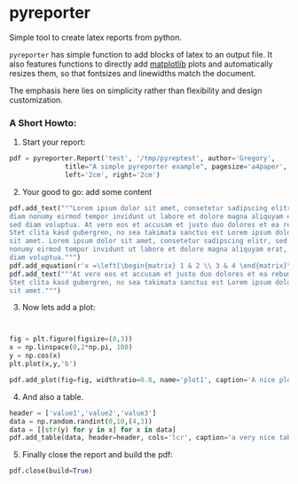 pyreporter
==========

Simple tool to create latex reports from python.

`pyreporter` has simple function to add blocks of latex to an output file. It also features functions to directly add [matplotlib](http://matplotlib.org/) plots and automatically resizes them, so that fontsizes and linewidths match the document.

The emphasis here lies on simplicity rather than flexibility and design customization.

### A Short Howto:

1. Start your report:
```python
pdf = pyreporter.Report('test', '/tmp/pyreptest', author='Gregory', 
              title="A simple pyreporter example", pagesize='a4paper',
              left='2cm', right='2cm')
```
2. Your good to go: add some content
```python
pdf.add_text("""Lorem ipsum dolor sit amet, consetetur sadipscing elitr, sed
diam nonumy eirmod tempor invidunt ut labore et dolore magna aliquyam erat,
sed diam voluptua. At vero eos et accusam et justo duo dolores et ea rebum.
Stet clita kasd gubergren, no sea takimata sanctus est Lorem ipsum dolor
sit amet. Lorem ipsum dolor sit amet, consetetur sadipscing elitr, sed diam
nonumy eirmod tempor invidunt ut labore et dolore magna aliquyam erat, sed
diam voluptua.""")
pdf.add_equation(r'x =\left[\begin{matrix} 1 & 2 \\ 3 & 4 \end{matrix}\right]')
pdf.add_text("""At vero eos et accusam et justo duo dolores et ea rebum.
Stet clita kasd gubergren, no sea takimata sanctus est Lorem ipsum dolor
sit amet.""")
```
3. Now lets add a plot:
```python


fig = plt.figure(figsize=(8,3)) 
x = np.linspace(0,2*np.pi, 100)
y = np.cos(x)
plt.plot(x,y,'b')

pdf.add_plot(fig=fig, widthratio=0.8, name='plot1', caption='A nice plot')
```
4. And also a table.
```python
header = ['value1','value2','value3']
data = np.random.randint(0,10,(4,3))
data = [[str(y) for y in x] for x in data]
pdf.add_table(data, header=header, cols='lcr', caption='a very nice table')
```
5. Finally close the report and build the pdf:
```python
pdf.close(build=True)
```

